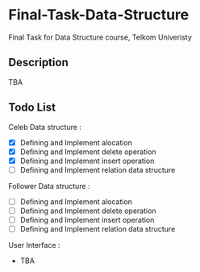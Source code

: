 # Final-Task-Data-Structure

Final Task for Data Structure course, Telkom Univeristy

## Description

TBA

## Todo List

Celeb Data structure :

* [x] Defining and Implement alocation
* [x] Defining and Implement delete operation
* [x] Defining and Implement insert operation
* [ ] Defining and Implement relation data structure

Follower Data structure :

* [ ] Defining and Implement alocation
* [ ] Defining and Implement delete operation
* [ ] Defining and Implement insert operation
* [ ] Defining and Implement relation data structure

User Interface :

* TBA